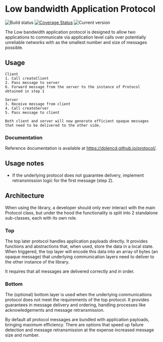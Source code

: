 # Low bandwidth Application Protocol

![Build status](https://github.com/dolencd/protocol/actions/workflows/main.yml/badge.svg)
[![Coverage Status](https://coveralls.io/repos/github/dolencd/protocol/badge.svg?branch=main)](https://coveralls.io/github/dolencd/protocol?branch=main)
![Current version](https://img.shields.io/npm/v/lap-protocol)



The Low bandwidth application protocol is designed to allow two applications to communicate via application level calls over potentially unreliable networks with as the smallest number and size of messages possible.

## Usage

    Client
    1. Call createClient
    2. Pass message to server
    6. Forward message from the server to the instance of Protocol obtained in step 1

    Server
    3. Receive message from client
    4. Call createServer
    5. Pass message to client

    Both client and server will now generate efficient opaque messages that need to be delivered to the other side.

### Documentation

Reference documentation is available at https://dolencd.github.io/protocol/.

## Usage notes

- If the underlying protocol does not guarantee delivery, implement retransmission logic for the first message (step 2).

## Architecture

When using the library, a developer should only ever interact with the main Protocol class, but under the hood the functionality is split into 2 standalone sub-classes, each with its own role.

### Top

The top later protocol handles application payloads directly. It provides functions and abstractions that, when used, store the data in a local state. When triggered, the top layer will encode this data into an array of bytes (an opaque message) that underlying communication layers need to deliver to the other instance of the library.

It requires that all messages are delivered correctly and in order.

### Bottom

The (optional) bottom layer is used when the underlying communications protocol does not meet the requirements of the top protocol. It provides guarantees in message delivery and ordering, handling processes like acknowledgements and message retransmission.

By default all protocol messages are bundled with application payloads, bringing maximum efficiency. There are options that speed up failure detection and message retransmission at the expense increased message size and number.